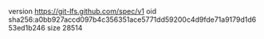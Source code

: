version https://git-lfs.github.com/spec/v1
oid sha256:a0bb927accd097b4c356351ace5771dd59200c4d9fde71a9179d1d653ed1b246
size 28514
